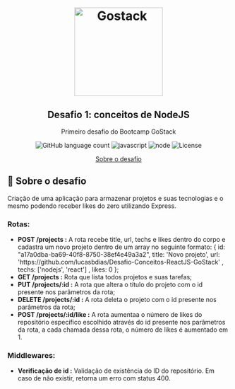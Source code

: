 <h1 align="center">
    <img src="https://rocketseat-cdn.s3-sa-east-1.amazonaws.com/bootcamp-header.png" alt="Gostack" width="200px" />
</h1>

<h2 align="center">Desafio 1: conceitos de NodeJS</h2>
<p align="center">Primeiro desafio do Bootcamp GoStack</p>

<p align="center">
    <img alt="GitHub language count" src="https://img.shields.io/github/languages/count/rocketseat/bootcamp-gostack-desafio-01?color=%2304D361">
    <img alt="javascript" src="https://img.shields.io/badge/Javascript-100%25-yellow" /> 
    <img alt="node" src="https://img.shields.io/badge/node-v12.18.3-brightgreen" />
    <img alt="License" src="https://img.shields.io/badge/license-MIT-%2304D361" />
</p>

<p align="center">
    <a href="#sobre">Sobre o desafio</a>
</p>

<h2 id="sobre">🚀 Sobre o desafio</h2>
<p>Criação de uma aplicação para armazenar projetos e suas tecnologias e o mesmo podendo receber likes do zero utilizando Express.</p>
<h3>Rotas: </h3>
    <ul>
        <li>
            <strong>POST /projects :</strong>
            <p style="display: inline"> A rota recebe title, url, techs e likes dentro do corpo e cadastra um novo projeto dentro de um array no seguinte formato: { id: "a17a0dba-ba69-40f8-8750-38ef4e49a3a2", title: 'Novo projeto', url: 'https://github.com/lucasbdias/Desafio-Conceitos-ReactJS-GoStack' , techs: ['nodejs', 'react'] , likes: 0 };</p>
        </li>
        <li>
            <strong>GET /projects :</strong>
            <p style="display: inline"> Rota que lista todos projetos e suas tarefas; </p>
        </li>
        <li>
            <strong>PUT /projects/:id :</strong>
            <p style="display: inline"> A rota que altera o título do projeto com o id presente nos parâmetros da rota; </p>
        </li>
        <li>
            <strong>DELETE /projects/:id :</strong>
            <p style="display: inline"> A rota deleta o projeto com o id presente nos parâmetros da rota; </p>
        </li>
        <li>
            <strong>POST /projects/:id/like :</strong>
            <p style="display: inline"> A rota aumentaa o número de likes do repositório específico escolhido através do id presente nos parâmetros da rota, a cada chamada dessa rota, o número de likes é aumentado em 1. </p>
        </li>
    </ul>

<h3>Middlewares:</h3>
<ul>
    <li>
        <strong>Verificação de id :</strong>
        <p style="display: inline"> Validação de existência do ID do repositório. Em caso de não existir, retorna um erro com status 400. </p>
    </li>
</ul>

